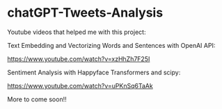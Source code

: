 # chatGPT-Tweets-Analysis

Youtube videos that helped me with this project:

Text Embedding and Vectorizing Words and Sentences with OpenAI API:

https://www.youtube.com/watch?v=xzHhZh7F25I

Sentiment Analysis with Happyface Transformers and scipy:

https://www.youtube.com/watch?v=uPKnSq6TaAk
    
    
More to come soon!!
